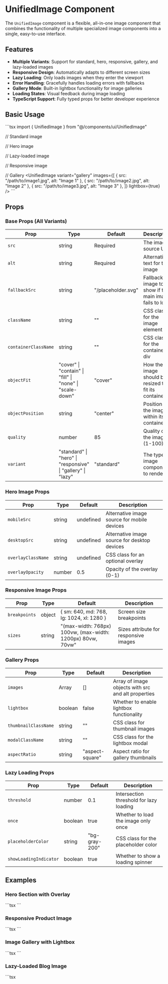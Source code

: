 # UnifiedImage Component

The `UnifiedImage` component is a flexible, all-in-one image component that combines the functionality of multiple specialized image components into a single, easy-to-use interface.

## Features

- **Multiple Variants**: Support for standard, hero, responsive, gallery, and lazy-loaded images
- **Responsive Design**: Automatically adapts to different screen sizes
- **Lazy Loading**: Only loads images when they enter the viewport
- **Error Handling**: Gracefully handles loading errors with fallbacks
- **Gallery Mode**: Built-in lightbox functionality for image galleries
- **Loading States**: Visual feedback during image loading
- **TypeScript Support**: Fully typed props for better developer experience

## Basic Usage

\`\`\`tsx
import { UnifiedImage } from "@/components/ui/UnifiedImage"

// Standard image
<UnifiedImage
  src="/path/to/image.jpg"
  alt="Description of image"
  width={800}
  height={600}
/>

// Hero image
<UnifiedImage
  variant="hero"
  src="/path/to/desktop.jpg"
  mobileSrc="/path/to/mobile.jpg"
  alt="Hero image"
  overlayClassName="bg-black"
  overlayOpacity={0.4}
/>

// Lazy-loaded image
<UnifiedImage
  variant="lazy"
  src="/path/to/image.jpg"
  alt="Lazy loaded image"
  width={400}
  height={300}
  threshold={0.2}
/>

// Responsive image
<UnifiedImage
  variant="responsive"
  src="/path/to/image.jpg"
  mobileSrc="/path/to/mobile.jpg"
  alt="Responsive image"
  sizes="(max-width: 768px) 100vw, 50vw"
/>

// Gallery
<UnifiedImage
  variant="gallery"
  images={[
    { src: "/path/to/image1.jpg", alt: "Image 1" },
    { src: "/path/to/image2.jpg", alt: "Image 2" },
    { src: "/path/to/image3.jpg", alt: "Image 3" },
  ]}
  lightbox={true}
/>
\`\`\`

## Props

### Base Props (All Variants)

| Prop | Type | Default | Description |
|------|------|---------|-------------|
| `src` | string | Required | The image source URL |
| `alt` | string | Required | Alternative text for the image |
| `fallbackSrc` | string | "/placeholder.svg" | Fallback image to show if the main image fails to load |
| `className` | string | "" | CSS class for the image element |
| `containerClassName` | string | "" | CSS class for the container div |
| `objectFit` | "cover" \| "contain" \| "fill" \| "none" \| "scale-down" | "cover" | How the image should be resized to fit its container |
| `objectPosition` | string | "center" | Position of the image within its container |
| `quality` | number | 85 | Quality of the image (1-100) |
| `variant` | "standard" \| "hero" \| "responsive" \| "gallery" \| "lazy" | "standard" | The type of image component to render |

### Hero Image Props

| Prop | Type | Default | Description |
|------|------|---------|-------------|
| `mobileSrc` | string | undefined | Alternative image source for mobile devices |
| `desktopSrc` | string | undefined | Alternative image source for desktop devices |
| `overlayClassName` | string | undefined | CSS class for an optional overlay |
| `overlayOpacity` | number | 0.5 | Opacity of the overlay (0-1) |

### Responsive Image Props

| Prop | Type | Default | Description |
|------|------|---------|-------------|
| `breakpoints` | object | { sm: 640, md: 768, lg: 1024, xl: 1280 } | Screen size breakpoints |
| `sizes` | string | "(max-width: 768px) 100vw, (max-width: 1200px) 80vw, 70vw" | Sizes attribute for responsive images |

### Gallery Props

| Prop | Type | Default | Description |
|------|------|---------|-------------|
| `images` | Array | [] | Array of image objects with src and alt properties |
| `lightbox` | boolean | false | Whether to enable lightbox functionality |
| `thumbnailClassName` | string | "" | CSS class for thumbnail images |
| `modalClassName` | string | "" | CSS class for the lightbox modal |
| `aspectRatio` | string | "aspect-square" | Aspect ratio for gallery thumbnails |

### Lazy Loading Props

| Prop | Type | Default | Description |
|------|------|---------|-------------|
| `threshold` | number | 0.1 | Intersection threshold for lazy loading |
| `once` | boolean | true | Whether to load the image only once |
| `placeholderColor` | string | "bg-gray-200" | CSS class for the placeholder color |
| `showLoadingIndicator` | boolean | true | Whether to show a loading spinner |

## Examples

### Hero Section with Overlay

\`\`\`tsx
<UnifiedImage
  variant="hero"
  src="/images/hero-desktop.jpg"
  mobileSrc="/images/hero-mobile.jpg"
  alt="Hero image"
  overlayClassName="bg-gradient-to-r from-black to-transparent"
  overlayOpacity={0.7}
  objectPosition="center 30%"
  priority
/>
\`\`\`

### Responsive Product Image

\`\`\`tsx
<UnifiedImage
  variant="responsive"
  src="/images/product-large.jpg"
  mobileSrc="/images/product-small.jpg"
  alt="Product image"
  width={600}
  height={400}
  sizes="(max-width: 640px) 100vw, (max-width: 1024px) 50vw, 33vw"
  className="rounded-lg"
/>
\`\`\`

### Image Gallery with Lightbox

\`\`\`tsx
<UnifiedImage
  variant="gallery"
  images={productImages}
  lightbox={true}
  thumbnailClassName="hover:scale-105 transition-transform duration-300"
  aspectRatio="aspect-video"
/>
\`\`\`

### Lazy-Loaded Blog Image

\`\`\`tsx
<UnifiedImage
  variant="lazy"
  src="/images/blog-post.jpg"
  alt="Blog post image"
  width={800}
  height={450}
  threshold={0.2}
  className="rounded-xl shadow-md"
  containerClassName="my-8"
/>
